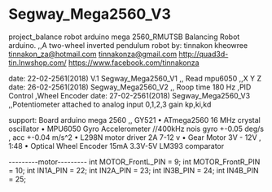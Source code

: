 # Segway_Mega2560_V3
project_balance robot arduino mega 2560_RMUTSB 
Balancing Robot arduino. ,,A two-wheel inverted pendulum robot
by: tinnakon kheowree  
tinnakon_za@hotmail.com
tinnakonza@gmail.com
http://quad3d-tin.lnwshop.com/
https://www.facebook.com/tinnakonza

date: 22-02-2561(2018)  V.1 Segway_Mega2560_V1  ,, Read mpu6050 ,,X Y Z
date: 26-02-2561(2018)  Segway_Mega2560_V2      ,, Roop time 180 Hz  ,PID Control ,Wheel Encoder
date: 27-02-2561(2018)  Segway_Mega2560_V3      ,,Potentiometer attached to analog input 0,1,2,3 gain kp,ki,kd

support:  Board arduino mega 2560 ,, GY521
• ATmega2560  16 MHz crystal oscillator
• MPU6050 Gyro Accelerometer //400kHz nois gyro +-0.05 deg/s , acc +-0.04 m/s^2
• L298N motor driver 2A 7-12 v
• Gear Motor 3V - 12V , 1:48
• Optical Wheel Encoder 15mA 3.3V-5V LM393 comparator

---------motor---------
int MOTOR_FrontL_PIN = 9;
int MOTOR_FrontR_PIN = 10;
int IN1A_PIN = 22;
int IN2A_PIN = 23;
int IN3B_PIN = 24;
int IN4B_PIN = 25;
